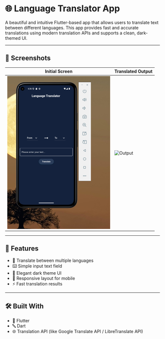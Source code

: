 # 🌐 Language Translator App

A beautiful and intuitive Flutter-based app that allows users to translate text between different languages. This app provides fast and accurate translations using modern translation APIs and supports a clean, dark-themed UI.

---

## 📸 Screenshots

| Initial Screen | Translated Output |
|----------------|--------------------|
| ![Input](https://github.com/Balahariharan333/Language_Translator_App/blob/master/language_translator/LanguageTranslatorApp%20Screenshots/Screenshot%202025-06-12%20063657.png?raw=true)| ![Output](screenshots/translator_output.png) |



---

## 🧠 Features

- 🔄 Translate between multiple languages
- ⌨️ Simple input text field
- 🌙 Elegant dark theme UI
- 📲 Responsive layout for mobile
- ⚡ Fast translation results

---

## 🛠️ Built With

- 💙 Flutter
- 🔤 Dart
- 🌐 Translation API (like Google Translate API / LibreTranslate API)




